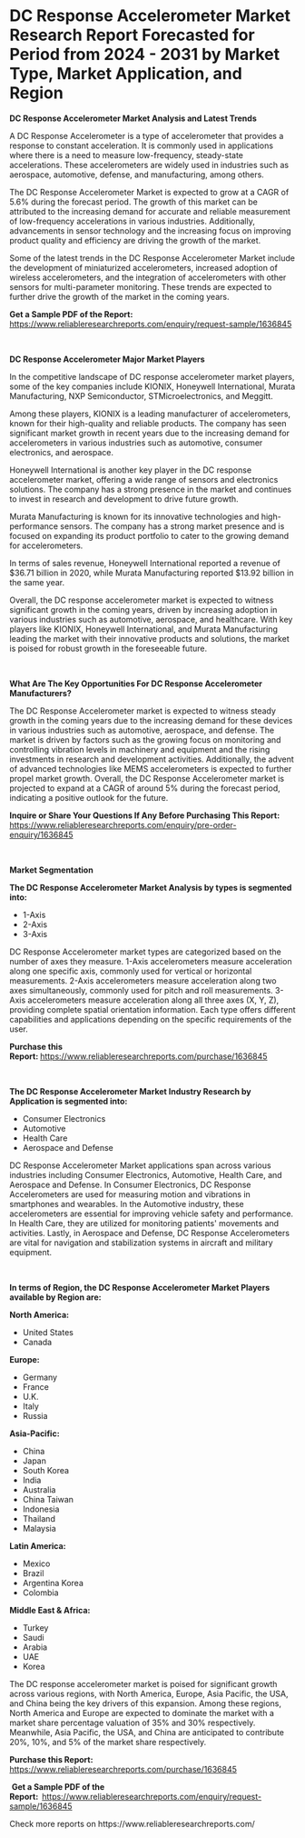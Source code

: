 <p><h1>DC Response Accelerometer Market Research Report Forecasted for Period from 2024 -  2031 by Market Type, Market Application, and Region</h1></p><p><strong>DC Response Accelerometer Market Analysis and Latest Trends</strong></p>
<p><p>A DC Response Accelerometer is a type of accelerometer that provides a response to constant acceleration. It is commonly used in applications where there is a need to measure low-frequency, steady-state accelerations. These accelerometers are widely used in industries such as aerospace, automotive, defense, and manufacturing, among others.</p><p>The DC Response Accelerometer Market is expected to grow at a CAGR of 5.6% during the forecast period. The growth of this market can be attributed to the increasing demand for accurate and reliable measurement of low-frequency accelerations in various industries. Additionally, advancements in sensor technology and the increasing focus on improving product quality and efficiency are driving the growth of the market.</p><p>Some of the latest trends in the DC Response Accelerometer Market include the development of miniaturized accelerometers, increased adoption of wireless accelerometers, and the integration of accelerometers with other sensors for multi-parameter monitoring. These trends are expected to further drive the growth of the market in the coming years.</p></p>
<p><strong>Get a Sample PDF of the Report:&nbsp;</strong> <a href="https://www.reliableresearchreports.com/enquiry/request-sample/1636845">https://www.reliableresearchreports.com/enquiry/request-sample/1636845</a></p>
<p>&nbsp;</p>
<p><strong>DC Response Accelerometer Major Market Players</strong></p>
<p><p>In the competitive landscape of DC response accelerometer market players, some of the key companies include KIONIX, Honeywell International, Murata Manufacturing, NXP Semiconductor, STMicroelectronics, and Meggitt. </p><p>Among these players, KIONIX is a leading manufacturer of accelerometers, known for their high-quality and reliable products. The company has seen significant market growth in recent years due to the increasing demand for accelerometers in various industries such as automotive, consumer electronics, and aerospace. </p><p>Honeywell International is another key player in the DC response accelerometer market, offering a wide range of sensors and electronics solutions. The company has a strong presence in the market and continues to invest in research and development to drive future growth.</p><p>Murata Manufacturing is known for its innovative technologies and high-performance sensors. The company has a strong market presence and is focused on expanding its product portfolio to cater to the growing demand for accelerometers.</p><p>In terms of sales revenue, Honeywell International reported a revenue of $36.71 billion in 2020, while Murata Manufacturing reported $13.92 billion in the same year.</p><p>Overall, the DC response accelerometer market is expected to witness significant growth in the coming years, driven by increasing adoption in various industries such as automotive, aerospace, and healthcare. With key players like KIONIX, Honeywell International, and Murata Manufacturing leading the market with their innovative products and solutions, the market is poised for robust growth in the foreseeable future.</p></p>
<p>&nbsp;</p>
<p><strong>What Are The Key Opportunities For DC Response Accelerometer Manufacturers?</strong></p>
<p><p>The DC Response Accelerometer market is expected to witness steady growth in the coming years due to the increasing demand for these devices in various industries such as automotive, aerospace, and defense. The market is driven by factors such as the growing focus on monitoring and controlling vibration levels in machinery and equipment and the rising investments in research and development activities. Additionally, the advent of advanced technologies like MEMS accelerometers is expected to further propel market growth. Overall, the DC Response Accelerometer market is projected to expand at a CAGR of around 5% during the forecast period, indicating a positive outlook for the future.</p></p>
<p><strong>Inquire or Share Your Questions If Any Before Purchasing This Report:</strong> <a href="https://www.reliableresearchreports.com/enquiry/pre-order-enquiry/1636845">https://www.reliableresearchreports.com/enquiry/pre-order-enquiry/1636845</a></p>
<p>&nbsp;</p>
<p><strong>Market Segmentation</strong></p>
<p><strong>The DC Response Accelerometer Market Analysis by types is segmented into:</strong></p>
<p><ul><li>1-Axis</li><li>2-Axis</li><li>3-Axis</li></ul></p>
<p><p>DC Response Accelerometer market types are categorized based on the number of axes they measure. 1-Axis accelerometers measure acceleration along one specific axis, commonly used for vertical or horizontal measurements. 2-Axis accelerometers measure acceleration along two axes simultaneously, commonly used for pitch and roll measurements. 3-Axis accelerometers measure acceleration along all three axes (X, Y, Z), providing complete spatial orientation information. Each type offers different capabilities and applications depending on the specific requirements of the user.</p></p>
<p><strong>Purchase this Report:&nbsp;</strong><a href="https://www.reliableresearchreports.com/purchase/1636845">https://www.reliableresearchreports.com/purchase/1636845</a></p>
<p>&nbsp;</p>
<p><strong>The DC Response Accelerometer Market Industry Research by Application is segmented into:</strong></p>
<p><ul><li>Consumer Electronics</li><li>Automotive</li><li>Health Care</li><li>Aerospace and Defense</li></ul></p>
<p><p>DC Response Accelerometer Market applications span across various industries including Consumer Electronics, Automotive, Health Care, and Aerospace and Defense. In Consumer Electronics, DC Response Accelerometers are used for measuring motion and vibrations in smartphones and wearables. In the Automotive industry, these accelerometers are essential for improving vehicle safety and performance. In Health Care, they are utilized for monitoring patients' movements and activities. Lastly, in Aerospace and Defense, DC Response Accelerometers are vital for navigation and stabilization systems in aircraft and military equipment.</p></p>
<p>&nbsp;</p>
<p><strong>In terms of Region, the DC Response Accelerometer Market Players available by Region are:</strong></p>
<p>
    <p> <strong> North America: </strong>
        <ul>
            <li>United States</li>
            <li>Canada</li>
        </ul>
        </p> 
    <p> <strong> Europe: </strong>
        <ul>
            <li>Germany</li>
            <li>France</li>
            <li>U.K.</li>
            <li>Italy</li>
            <li>Russia</li>
        </ul>
        </p> 
    <p> <strong> Asia-Pacific: </strong>
        <ul>
            <li>China</li>
            <li>Japan</li>
            <li>South Korea</li>
            <li>India</li>
            <li>Australia</li>
            <li>China Taiwan</li>
            <li>Indonesia</li>
            <li>Thailand</li>
            <li>Malaysia</li>
        </ul>
        </p> 
    <p> <strong> Latin America: </strong>
        <ul>
            <li>Mexico</li>
            <li>Brazil</li>
            <li>Argentina Korea</li>
            <li>Colombia</li>
        </ul>
        </p> 
    <p> <strong> Middle East & Africa: </strong>
        <ul>
            <li>Turkey</li>
            <li>Saudi</li>
            <li>Arabia</li>
            <li>UAE</li>
            <li>Korea</li>
        </ul>
    </p>
    </p>
<p><p>The DC response accelerometer market is poised for significant growth across various regions, with North America, Europe, Asia Pacific, the USA, and China being the key drivers of this expansion. Among these regions, North America and Europe are expected to dominate the market with a market share percentage valuation of 35% and 30% respectively. Meanwhile, Asia Pacific, the USA, and China are anticipated to contribute 20%, 10%, and 5% of the market share respectively.</p></p>
<p><strong>Purchase this Report: </strong><a href="https://www.reliableresearchreports.com/purchase/1636845">https://www.reliableresearchreports.com/purchase/1636845</a></p>
<p>&nbsp;<strong>Get a Sample PDF of the Report:&nbsp;&nbsp;</strong><a href="https://www.reliableresearchreports.com/enquiry/request-sample/1636845">https://www.reliableresearchreports.com/enquiry/request-sample/1636845</a></p>
<p><strong></strong></p>
<p>Check more reports on https://www.reliableresearchreports.com/</p>